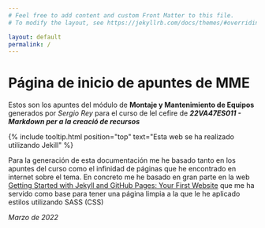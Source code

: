 ```yaml
---
# Feel free to add content and custom Front Matter to this file.
# To modify the layout, see https://jekyllrb.com/docs/themes/#overriding-theme-defaults

layout: default
permalink: /
---
```


# Página de inicio de apuntes de MME

Estos son los apuntes del módulo de **Montaje y Mantenimiento de Equipos** generados por *Sergio Rey* para el curso de lel cefire de ***22VA47ES011 - Markdown per a la creació de recursos***

{% include tooltip.html position="top" text="Esta web se ha realizado utilizando Jekill" %}

Para la generación de esta documentación me he basado tanto en los apuntes del curso como el infinidad de páginas que he encontrado en internet sobre el tema. En concreto me he basado en gran parte en la web [Getting Started with Jekyll and GitHub Pages: Your First Website](https://www.aleksandrhovhannisyan.com/blog/getting-started-with-jekyll-and-github-pages/) que me ha servido como base para tener una página limpia a la que le he aplicado estilos utilizando SASS (CSS)

*Marzo de 2022*